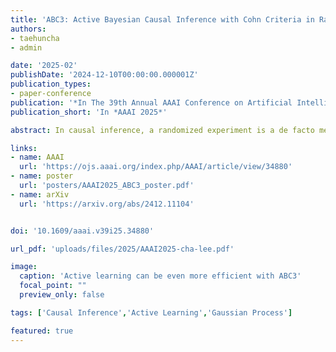 ```yaml
---
title: 'ABC3: Active Bayesian Causal Inference with Cohn Criteria in Randomized Experiments'
authors:
- taehuncha
- admin

date: '2025-02'
publishDate: '2024-12-10T00:00:00.000001Z'
publication_types:
- paper-conference
publication: '*In The 39th Annual AAAI Conference on Artificial Intelligence*'
publication_short: 'In *AAAI 2025*'

abstract: In causal inference, a randomized experiment is a de facto method to overcome various theoretical issues in observational study. However, the experimental design requires expensive costs, so an efficient experimental design is necessary. We propose ABC3, a Bayesian active learning policy for causal inference. We show a policy minimizing an estimation error on conditional average treatment effect is equivalent to minimizing an integrated posterior variance, similar to Cohn criteria. We theoretically prove ABC3 also minimizes an imbalance between the treatment and control groups and the type 1 error probability. Imbalance-minimizing characteristic is especially notable as several works have emphasized the importance of achieving balance. Through extensive experiments on real-world data sets, ABC3 achieves the highest efficiency, while empirically showing the theoretical results hold.

links:
- name: AAAI
  url: 'https://ojs.aaai.org/index.php/AAAI/article/view/34880'
- name: poster
  url: 'posters/AAAI2025_ABC3_poster.pdf'
- name: arXiv
  url: 'https://arxiv.org/abs/2412.11104'


doi: '10.1609/aaai.v39i25.34880'

url_pdf: 'uploads/files/2025/AAAI2025-cha-lee.pdf'

image:
  caption: 'Active learning can be even more efficient with ABC3'
  focal_point: ""
  preview_only: false

tags: ['Causal Inference','Active Learning','Gaussian Process']

featured: true
---
```

